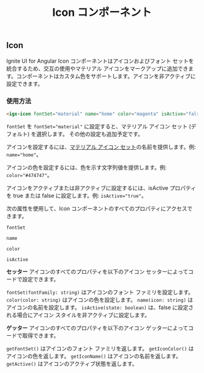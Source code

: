 ﻿---
title: Icon コンポーネント
_description: Ignite UI for Angular Icon コンポーネントを使用して、様々なアイコンおよびフォント セットを統合して交互に使用し、カスタム色を定義できます。
_keywords: Ignite UI for Angular, UI コントロール, Angular ウィジェット, web ウィジェット, UI ウィジェット, Angular, ネイティブ Angular コンポーネント スィート, ネイティブ Angular コントロール, ネイティブ Angular コンポーネント ライブラリ, Angular Icon コンポーネント, Angular Icon コントロール
_language: ja
---

## Icon

<p class="highlight">Ignite UI for Angular Icon コンポーネントはアイコンおよびフォント セットを統合するため、交互の使用やマテリアル アイコンをマークアップに追加できます。コンポーネントはカスタム色をサポートします。アイコンを非アクティブに設定できます。</p>
<div class="divider"></div>

### 使用方法

```html
<igx-icon fontSet="material" name="home" color="magenta" isActive="false"></igx-icon>
```

`fontSet` を `fontSet="material"` に設定すると、マテリアル アイコン セット (デフォルト) を選択します。 その他の設定も追加予定です。

アイコンを設定するには、[マテリアル アイコン セット](https://material.io/icons/)の名前を提供します。例: `name="home"`。

アイコンの色を設定するには、色を示す文字列値を提供します。例: `color="#474747"`。

アイコンをアクティブまたは非アクティブに設定するには、isActive プロパティを true または false に設定します。例: `isActive="true"`。

次の属性を使用して、Icon コンポーネントのすべてのプロパティにアクセスできます。

`fontSet`

`name`

`color`

`isActive`

**セッター**
アイコンのすべてのプロパティを以下のアイコン セッターによってコードで設定できます。

`fontSet(fontFamily: string)` はアイコンのフォント ファミリを設定します。
`color(color: string)` はアイコンの色を設定します。
`name(icon: string)` はアイコンの名前を設定します。
`isActive(state: boolean)` は、false に設定される場合にアイコン スタイルを非アクティブに設定します。

**ゲッター**
アイコンのすべてのプロパティを以下のアイコン ゲッターによってコードで取得できます。

`getFontSet()` はアイコンのフォント ファミリを返します。
`getIconColor()` はアイコンの色を返します。
`getIconName()` はアイコンの名前を返します。
`getActive()` はアイコンのアクティブ状態を返します。

<div class="divider"></div>
